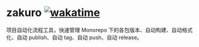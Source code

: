 # zakuro [![wakatime](https://wakatime.com/badge/user/018dc603-712a-4205-a226-d4c9ccd0d02b/project/018dda25-8808-43b9-ad13-786068fc59dd.svg)](https://wakatime.com/badge/user/018dc603-712a-4205-a226-d4c9ccd0d02b/project/018dda25-8808-43b9-ad13-786068fc59dd)

项目自动化流程工具，快速管理 Monorepo 下的各包版本、自动构建、自动格式化、自动 publish、自动 tag、自动 push、自动 release。
